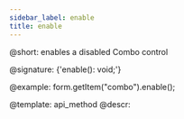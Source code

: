 ```yaml
---
sidebar_label: enable
title: enable
---          
```


@short: enables a disabled Combo control

@signature: {'enable(): void;'}



@example:
form.getItem("combo").enable();


@template: api_method
@descr:


